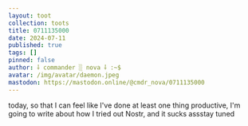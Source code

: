 ```yaml
---
layout: toot
collection: toots
title: 0711135000
date: 2024-07-11
published: true
tags: []
pinned: false
author: ⸸ commander ░ nova ⸸ :~$
avatar: /img/avatar/daemon.jpeg
mastodon: https://mastodon.online/@cmdr_nova/0711135000
---
```


today, so that I can feel like I've done at least one thing productive, I'm going to write about how I tried out Nostr, and it sucks assstay tuned
